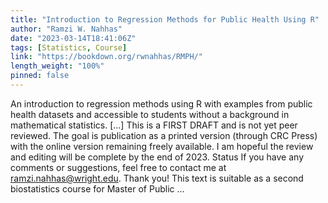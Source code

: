 ```yaml
---
title: "Introduction to Regression Methods for Public Health Using R"
author: "Ramzi W. Nahhas"
date: "2023-03-14T18:41:06Z"
tags: [Statistics, Course]
link: "https://bookdown.org/rwnahhas/RMPH/"
length_weight: "100%"
pinned: false
---
```


An introduction to regression methods using R with examples from public health datasets and accessible to students without a background in mathematical statistics. [...] This is a FIRST DRAFT and is not yet peer reviewed. The goal is publication as a printed version (through CRC Press) with the online version remaining freely available. I am hopeful the review and editing will be complete by the end of 2023. Status If you have any comments or suggestions, feel free to contact me at ramzi.nahhas@wright.edu. Thank you! This text is suitable as a second biostatistics course for Master of Public ...
